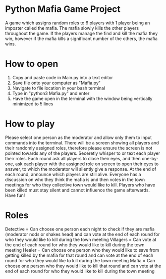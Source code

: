 # Python Mafia Game Project

A game which assigns random roles to 6 players with 1 player being an imposter called the mafia. The mafia slowly kills the other players throughout the game. If the players manage the find and kill the mafia they win, however if the mafia kills a significant number of the others, the mafia wins.

# How to open

1. Copy and paste code in Main.py into a text editor
2. Save file onto your computer as "Mafia.py"
3. Navigate to file location in your bash terminal
4. Type in "python3 Mafia.py" and enter
5. Have the game open in the terminal with the window being vertically minimized to 5 lines

# How to play

Please select one person as the moderator and allow only them to input commands into the terminal. There will be a screen showing all players and their randomly assigned roles, therefore please ensure the screen is not pointed towards any of the players. Seceretly whisper to or text each player their roles. Each round ask all players to close their eyes, and then one-by-one, ask each player with the assigned role on screen to open their eyes to answer, to which the moderator will silently give a response. At the end of each round, announce which players are still alive. Everyone has a discussion on who they think the mafia is and then votes in the town meetings for who they collective town would like to kill. Players who have been killed must stay silent and cannot influence the game afterwards. Have fun!

# Roles

Detective = Can choose one person each night to check if they are mafia (moderator nods or shakes head) and can vote at the end of each round for who they would like to kill during the town meeting
Villagers = Can vote at the end of each round for who they would like to kill during the town meeting
Healer    = Can choose one person who they would like to save from getting killed by the mafia for that round and can vote at the end of each round for who they would like to kill during the town meeting
Mafia     = Can choose one person who they would like to kill that round and can vote at the end of each round for who they would like to kill during the town meeting
